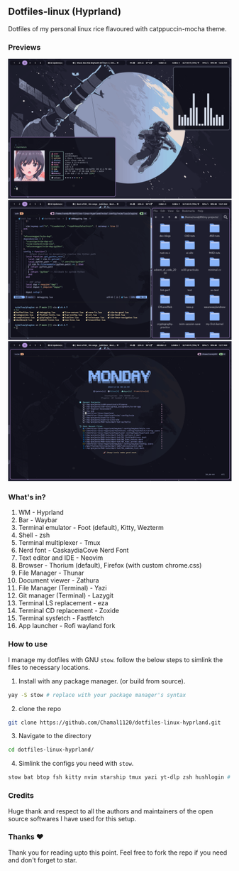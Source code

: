 ## Dotfiles-linux (Hyprland)

Dotfiles of my personal linux rice flavoured with catppuccin-mocha theme.

### Previews
![preview_00](previews/preview_0.png)
![preview_01](previews/preview_1.png)
![preview_02](previews/preview_2.png)

### What's in?

01. WM - Hyprland
02. Bar - Waybar
03. Terminal emulator - Foot (default), Kitty, Wezterm
04. Shell - zsh
05. Terminal multiplexer - Tmux
06. Nerd font - CaskaydiaCove Nerd Font
07. Text editor and IDE - Neovim
08. Browser - Thorium (default), Firefox (with custom chrome.css)
09. File Manager - Thunar
10. Document viewer - Zathura
11. File Manager (Terminal) - Yazi
12. Git manager (Terminal) - Lazygit
13. Terminal LS replacement - eza
14. Terminal CD replacement - Zoxide
15. Terminal sysfetch - Fastfetch
16. App launcher - Rofi wayland fork

### How to use
I manage my dotfiles with GNU `stow`. follow the below steps to simlink the files to necessary locations.

1. Install with any package manager. (or build from source).

```bash
yay -S stow # replace with your package manager's syntax
```

2. clone the repo

```bash
git clone https://github.com/Chamal1120/dotfiles-linux-hyprland.git
```
3. Navigate to the directory

```bash
cd dotfiles-linux-hyprland/
```

4. Simlink the configs you need with `stow`.

```bash
stow bat btop fsh kitty nvim starship tmux yazi yt-dlp zsh hushlogin # A combined command should look like this
```

### Credits
Huge thank and respect to all the authors and maintainers of the open source softwares I have used for this setup.

### Thanks ❤️
Thank you for reading upto this point. Feel free to fork the repo if you need and don't forget to star.
